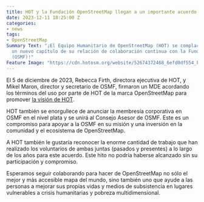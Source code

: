 ```yaml
---
title: HOT y la Fundación OpenStreetMap llegan a un importante acuerdo
date: 2023-12-11 18:25:00 Z
categories:
- news
tags:
- OpenStreetMap
Summary Text: "¡El Equipo Humanitario de OpenStreetMap (HOT) se complace en anunciar
  un nuevo capítulo de su relación de colaboración continua con la Fundación OpenStreetMap
  (OSMF)!"
Feature Image: "https://cdn.hotosm.org/website/52674372468_6efd0df554_k+(1).jpg"
---
```


El 5 de diciembre de 2023, Rebecca Firth, directora ejecutiva de HOT, y Mikel Maron, director y secretario de OSMF, firmaron un MDE acordando los términos del uso por parte de HOT de la marca OpenStreetMap para promover [la visión de HOT](https://www.hotosm.org/hots-vision-and-values.html).

HOT también se enorgullece de anunciar la membresía corporativa en OSMF en el nivel plata y se unirá al Consejo Asesor de OSMF. Este es un compromiso para apoyar a la OSMF en su misión y una inversión en la comunidad y el ecosistema de OpenStreetMap.

A HOT también le gustaría reconocer la enorme cantidad de trabajo que han realizado los voluntarios de ambas juntas (pasados y presentes) a lo largo de los años para este acuerdo. Este hito no podría haberse alcanzado sin su participación y compromiso.

Esperamos seguir colaborando para hacer de OpenStreetMap no sólo el mejor y más accesible mapa del mundo, sino también uno que ayude a las personas a mejorar sus propias vidas y medios de subsistencia en lugares vulnerables a crisis humanitarias y pobreza multidimensional.